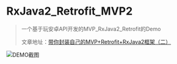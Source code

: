 # RxJava2_Retrofit_MVP2
> 一个基于玩安卓API开发的MVP_RxJava2_Retrofit的Demo
>
> 文章地址：[带你封装自己的MVP+Retrofit+RxJava2框架（二）](https://juejin.im/post/5e520db1e51d45270c277ca8)

![DEMO截图](https://i.loli.net/2020/02/08/5OjmlFoMG3kcX2V.png)

